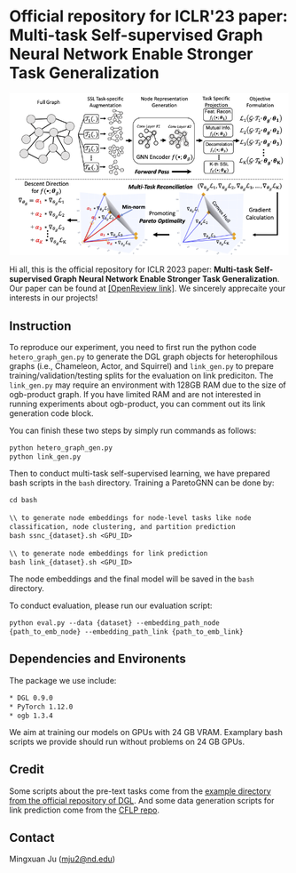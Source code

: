 
# Official repository for ICLR'23 paper: Multi-task Self-supervised Graph Neural Network Enable Stronger Task Generalization

![ParetoGNN](ParetoGNN.png)

Hi all, this is the official repository for ICLR 2023 paper: **Multi-task Self-supervised Graph Neural Network Enable Stronger Task Generalization**. Our paper can be found at [[OpenReview link]](https://openreview.net/forum?id=1tHAZRqftM). We sincerely apprecaite your interests in our projects!

## Instruction

To reproduce our experiment, you need to first run the python code ```hetero_graph_gen.py``` to generate the DGL graph objects for heterophilous graphs (i.e., Chameleon, Actor, and Squirrel) and ```link_gen.py``` to prepare training/validation/testing splits for the evaluation on link prediciton. The ```link_gen.py``` may require an environment with 128GB RAM due to the size of ogb-product graph. If you have limited RAM and are not interested in running experiments about ogb-product, you can comment out its link generation code block. 

You can finish these two steps by simply run commands as follows:

```
python hetero_graph_gen.py
python link_gen.py
```

Then to conduct multi-task self-supervised learning, we have prepared bash scripts in the ```bash``` directory. Training a ParetoGNN can be done by:

```
cd bash

\\ to generate node embeddings for node-level tasks like node classification, node clustering, and partition prediction
bash ssnc_{dataset}.sh <GPU_ID> 

\\ to generate node embeddings for link prediction
bash link_{dataset}.sh <GPU_ID> 
```

The node embeddings and the final model will be saved in the ```bash``` directory.

To conduct evaluation, please run our evaluation script:

```
python eval.py --data {dataset} --embedding_path_node {path_to_emb_node} --embedding_path_link {path_to_emb_link}
```

## Dependencies and Environents
The package we use include:
    
    * DGL 0.9.0
    * PyTorch 1.12.0
    * ogb 1.3.4

We aim at training our models on GPUs with 24 GB VRAM. Examplary bash scripts we provide should run without problems on 24 GB GPUs. 

## Credit
Some scripts about the pre-text tasks come from the [example directory from the official repository of DGL](https://github.com/dmlc/dgl/tree/master/examples/pytorch). And some data generation scripts for link prediction come from the [CFLP repo](https://github.com/DM2-ND/CFLP). 

## Contact
Mingxuan Ju (mju2@nd.edu)